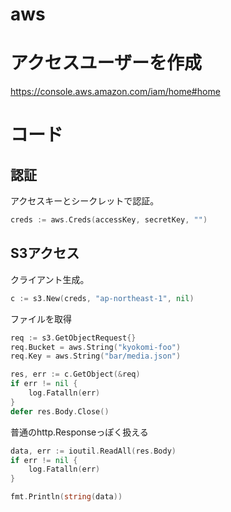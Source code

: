 aws
==================

# アクセスユーザーを作成
https://console.aws.amazon.com/iam/home#home

# コード

## 認証
アクセスキーとシークレットで認証。

```go
creds := aws.Creds(accessKey, secretKey, "")
```

## S3アクセス

クライアント生成。

```go
c := s3.New(creds, "ap-northeast-1", nil)
```

ファイルを取得

```go
req := s3.GetObjectRequest{}
req.Bucket = aws.String("kyokomi-foo")
req.Key = aws.String("bar/media.json")

res, err := c.GetObject(&req)
if err != nil {
    log.Fatalln(err)
}
defer res.Body.Close()
```

普通のhttp.Responseっぽく扱える

```go
data, err := ioutil.ReadAll(res.Body)
if err != nil {
    log.Fatalln(err)
}

fmt.Println(string(data))
```
